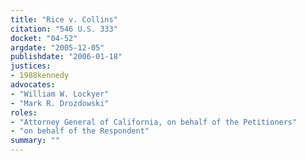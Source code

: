 ```yaml
---
title: "Rice v. Collins"
citation: "546 U.S. 333"
docket: "04-52"
argdate: "2005-12-05"
publishdate: "2006-01-18"
justices:
- 1988kennedy
advocates:
- "William W. Lockyer"
- "Mark R. Drozdowski"
roles:
- "Attorney General of California, on behalf of the Petitioners"
- "on behalf of the Respondent"
summary: ""
---
```


